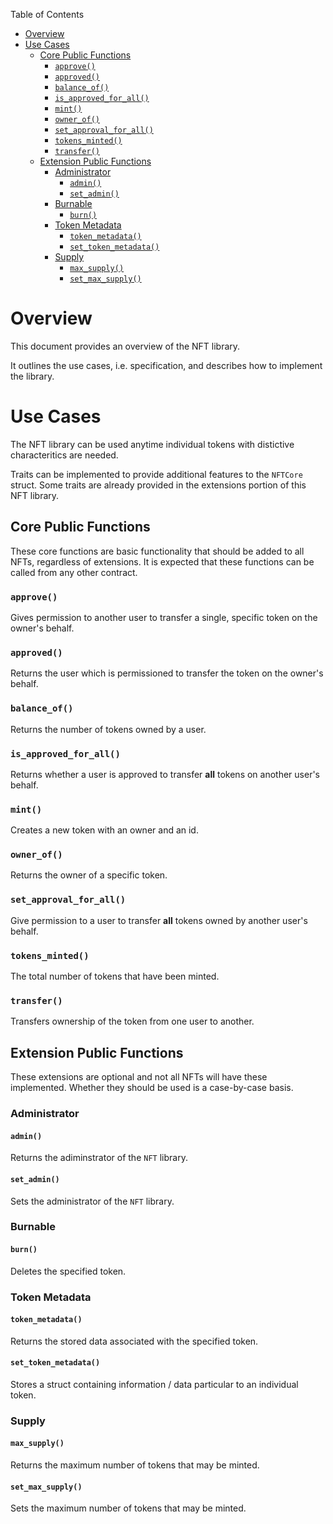 Table of Contents
- [Overview](#overview)
- [Use Cases](#use-cases)
    - [Core Public Functions](#core-public-functions)
        - [`approve()`](#approve)
        - [`approved()`](#approved)
        - [`balance_of()`](#balance_of)
        - [`is_approved_for_all()`](#is_approved_for_all)
        - [`mint()`](#mint)
        - [`owner_of()`](#owner_of)
        - [`set_approval_for_all()`](#set_approval_for_all)
        - [`tokens_minted()`](#tokens_minted)
        - [`transfer()`](#transfer)
    - [Extension Public Functions](#extension-public-functions)
        - [Administrator](#administrator)
            - [`admin()`](#admin)
            - [`set_admin()`](#set_admin)
        - [Burnable](#burnable)
            - [`burn()`](#burn)
        - [Token Metadata](#token-metadata)
            - [`token_metadata()`](#token_metadata)
            - [`set_token_metadata()`](#set_token_metadata)
        - [Supply](#supply)
            - [`max_supply()`](#max_supply)
            - [`set_max_supply()`](#set_max_supply)

# Overview

This document provides an overview of the NFT library.

It outlines the use cases, i.e. specification, and describes how to implement the library.

# Use Cases

The NFT library can be used anytime individual tokens with distictive characteritics are needed. 

Traits can be implemented to provide additional features to the `NFTCore` struct. Some traits are already provided in the extensions portion of this NFT library.

## Core Public Functions

These core functions are basic functionality that should be added to all NFTs, regardless of extensions. It is expected that these functions can be called from any other contract. 

### `approve()`

Gives permission to another user to transfer a single, specific token on the owner's behalf. 

### `approved()`

Returns the user which is permissioned to transfer the token on the owner's behalf.

### `balance_of()`

Returns the number of tokens owned by a user.

### `is_approved_for_all()`

Returns whether a user is approved to transfer **all** tokens on another user's behalf.

### `mint()`

Creates a new token with an owner and an id.

### `owner_of()`

Returns the owner of a specific token.

### `set_approval_for_all()`

Give permission to a user to transfer **all** tokens owned by another user's behalf.

### `tokens_minted()`

The total number of tokens that have been minted.

### `transfer()`

Transfers ownership of the token from one user to another.

## Extension Public Functions

These extensions are optional and not all NFTs will have these implemented. Whether they should be used is a case-by-case basis.

### Administrator

#### `admin()`

Returns the adiminstrator of the `NFT` library.

#### `set_admin()`

Sets the administrator of the `NFT` library.

### Burnable

#### `burn()`

Deletes the specified token.

### Token Metadata

#### `token_metadata()`

Returns the stored data associated with the specified token.

#### `set_token_metadata()`

Stores a struct containing information / data particular to an individual token.

### Supply

#### `max_supply()`

Returns the maximum number of tokens that may be minted.

#### `set_max_supply()`

Sets the maximum number of tokens that may be minted.
